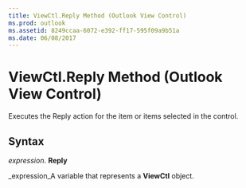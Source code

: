 ```yaml
---
title: ViewCtl.Reply Method (Outlook View Control)
ms.prod: outlook
ms.assetid: 8249ccaa-6072-e392-ff17-595f09a9b51a
ms.date: 06/08/2017
---
```



# ViewCtl.Reply Method (Outlook View Control)

Executes the Reply action for the item or items selected in the control.


## Syntax

 _expression_. **Reply**

 _expression_A variable that represents a **ViewCtl** object.


